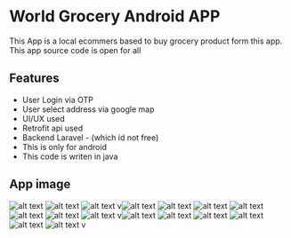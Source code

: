 
# World Grocery Android APP

This App is a local ecommers based to buy grocery product form
this app. This app source code is open for all




## Features

- User Login via OTP
- User select address via google map
- UI/UX used
- Retrofit api used
- Backend Laravel - (which id not free)
- This is only for android
- This code is writen in java


## App image
![alt text](https://files.thegammatech.com/upload/grocery/grocery_1.png)
![alt text](https://files.thegammatech.com/upload/grocery/grocery_2.png)
![alt text](https://files.thegammatech.com/upload/grocery/grocery_3.png)
v![alt text](https://files.thegammatech.com/upload/grocery/grocery_4.png)
![alt text](https://files.thegammatech.com/upload/grocery/grocery_5.png)
![alt text](https://files.thegammatech.com/upload/grocery/grocery_6.png)
![alt text](https://files.thegammatech.com/upload/grocery/grocery_7.png)
![alt text](https://files.thegammatech.com/upload/grocery/grocery_8.png)
![alt text](https://files.thegammatech.com/upload/grocery/grocery_9.png)
![alt text](https://files.thegammatech.com/upload/grocery/grocery_10.png)
v![alt text](https://files.thegammatech.com/upload/grocery/grocery_11.png)
![alt text](https://files.thegammatech.com/upload/grocery/grocery_12.png)
![alt text](https://files.thegammatech.com/upload/grocery/grocery_13.png)
![alt text](https://files.thegammatech.com/upload/grocery/grocery_14.png)
![alt text](https://files.thegammatech.com/upload/grocery/grocery_15.png)
![alt text](https://files.thegammatech.com/upload/grocery/grocery_16.png)
v

